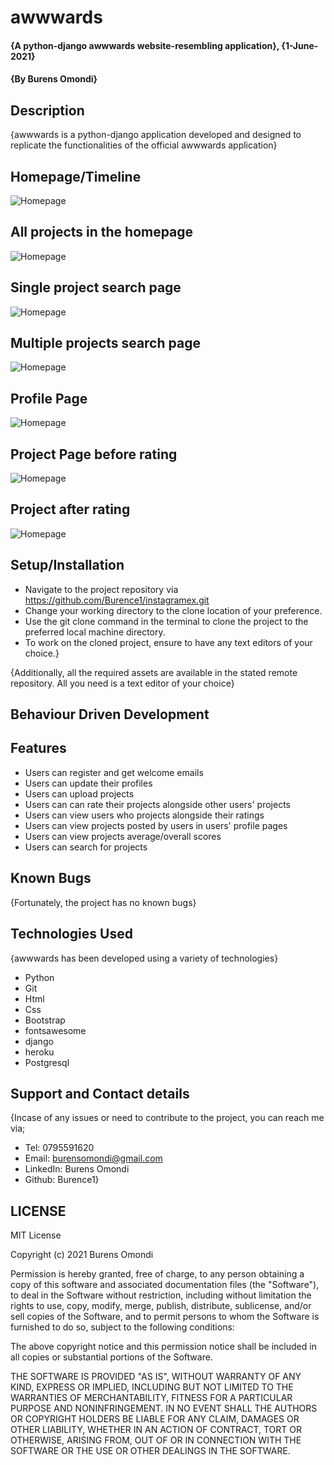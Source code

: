 # awwwards
#### {A python-django awwwards website-resembling application}, {1-June-2021}
#### {By Burens Omondi}
## Description
{awwwards is a python-django application developed and designed to replicate the functionalities of the official awwwards application}

## Homepage/Timeline
<img src="./static/images/home.png"
     alt="Homepage"
     style="float: center; margin-right: 10px;" />

## All projects in the homepage
<img src="./static/images/allprojects.png"
     alt="Homepage"
     style="float: center; margin-right: 10px;" />

## Single project search page
<img src="./static/images/search.png"
     alt="Homepage"
     style="float: center; margin-right: 10px;" />

## Multiple projects search page
<img src="./static/images/multi-search.png"
     alt="Homepage"
     style="float: center; margin-right: 10px;" />

## Profile Page
<img src="./static/images/profile.png"
     alt="Homepage"
     style="float: center; margin-right: 10px;" />

## Project Page before rating
<img src="./static/images/project.png"
     alt="Homepage"
     style="float: center; margin-right: 10px;" />

## Project after rating
<img src="./static/images/project2.png"
     alt="Homepage"
     style="float: center; margin-right: 10px;" />

## Setup/Installation
* Navigate to the project repository via https://github.com/Burence1/instagramex.git
* Change your working directory to the clone location of your preference.
* Use the git clone command in the terminal to clone the project to the preferred local machine directory.
* To work on the cloned project, ensure to have any text editors of your choice.}

{Additionally, all the required assets are available in the stated remote repository. All you need is a text editor of your choice}

## Behaviour Driven Development
## Features
* Users can register and get welcome emails 
* Users can update their profiles
* Users can upload projects
* Users can can rate their projects alongside other users' projects
* Users can view users who projects alongside their ratings
* Users can view projects posted by users in users' profile pages
* Users can view projects average/overall scores
* Users can search for projects

## Known Bugs
{Fortunately, the project has no known bugs}

## Technologies Used
{awwwards has been developed using a variety of technologies}

* Python
* Git
* Html
* Css
* Bootstrap
* fontsawesome
* django
* heroku
* Postgresql

## Support and Contact details
{Incase of any issues or need to contribute to the project, you can reach me via;
 * Tel: 0795591620
 * Email: burensomondi@gmail.com
 * LinkedIn: Burens Omondi
 * Github: Burence1}

## LICENSE

MIT License

Copyright (c) 2021 Burens Omondi

Permission is hereby granted, free of charge, to any person obtaining a copy
of this software and associated documentation files (the "Software"), to deal
in the Software without restriction, including without limitation the rights
to use, copy, modify, merge, publish, distribute, sublicense, and/or sell
copies of the Software, and to permit persons to whom the Software is
furnished to do so, subject to the following conditions:

The above copyright notice and this permission notice shall be included in all
copies or substantial portions of the Software.

THE SOFTWARE IS PROVIDED "AS IS", WITHOUT WARRANTY OF ANY KIND, EXPRESS OR
IMPLIED, INCLUDING BUT NOT LIMITED TO THE WARRANTIES OF MERCHANTABILITY,
FITNESS FOR A PARTICULAR PURPOSE AND NONINFRINGEMENT. IN NO EVENT SHALL THE
AUTHORS OR COPYRIGHT HOLDERS BE LIABLE FOR ANY CLAIM, DAMAGES OR OTHER
LIABILITY, WHETHER IN AN ACTION OF CONTRACT, TORT OR OTHERWISE, ARISING FROM,
OUT OF OR IN CONNECTION WITH THE SOFTWARE OR THE USE OR OTHER DEALINGS IN THE
SOFTWARE.